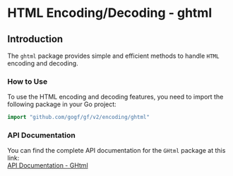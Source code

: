 # HTML Encoding/Decoding - ghtml

## Introduction

The `ghtml` package provides simple and efficient methods to handle `HTML` encoding and decoding.

### How to Use

To use the HTML encoding and decoding features, you need to import the following package in your Go project:

```go
import "github.com/gogf/gf/v2/encoding/ghtml"
```

### API Documentation

You can find the complete API documentation for the `GHtml` package at this link:  
[API Documentation - GHtml](https://pkg.go.dev/github.com/gogf/gf/v2/encoding/ghtml)
